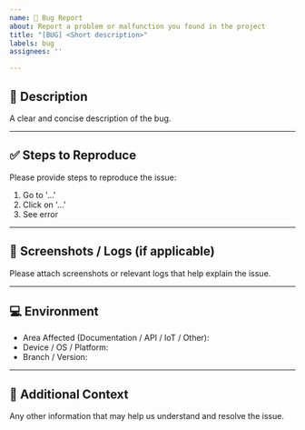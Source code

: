 ```yaml
---
name: 🐞 Bug Report
about: Report a problem or malfunction you found in the project
title: "[BUG] <Short description>"
labels: bug
assignees: ''

---
```


## 🐛 Description

A clear and concise description of the bug.

---

## ✅ Steps to Reproduce

Please provide steps to reproduce the issue:

1. Go to '...'
2. Click on '...'
3. See error

---

## 📸 Screenshots / Logs (if applicable)

Please attach screenshots or relevant logs that help explain the issue.

---

## 💻 Environment

- Area Affected (Documentation / API / IoT / Other):  
- Device / OS / Platform:  
- Branch / Version:

---

## 🧾 Additional Context

Any other information that may help us understand and resolve the issue.
